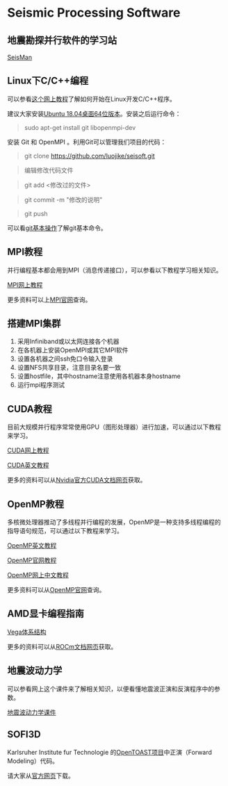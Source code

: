 # Seismic Processing Software

## 地震勘探并行软件的学习站

[SeisMan](https://blog.seisman.info/)

## Linux下C/C++编程

可以参看[这个网上教程](http://www.omegaxyz.com/2018/03/06/linux_ubuntu_c/)了解如何开始在Linux开发C/C++程序。

建议大家安装[Ubuntu 18.04桌面64位版本](https://www.ubuntu.com/download/desktop/thank-you?version=18.04.2&architecture=amd64)。安装之后运行命令：

> sudo apt-get install git libopenmpi-dev

安装 Git 和 OpenMPI 。利用Git可以管理我们项目的代码：

> git clone https://github.com/luojike/seisoft.git

> 编辑修改代码文件

> git add <修改过的文件>

> git commit -m "修改的说明"

> git push

可以看[git基本操作](http://www.runoob.com/git/git-basic-operations.html)了解git基本命令。


## MPI教程

并行编程基本都会用到MPI（消息传递接口），可以参看以下教程学习相关知识。

[MPI网上教程](http://mpitutorial.com/tutorials/mpi-introduction/zh_cn/)

更多资料可以上[MPI官网](https://www.mpi-forum.org/)查询。


## 搭建MPI集群

1. 采用Infiniband或以太网连接各个机器
2. 在各机器上安装OpenMPI或其它MPI软件
3. 设置各机器之间ssh免口令输入登录
4. 设置NFS共享目录，注意目录名要一致
5. 设置hostfile，其中hostname注意使用各机器本身hostname
6. 运行mpi程序测试


## CUDA教程

目前大规模并行程序常常使用GPU（图形处理器）进行加速，可以通过以下教程来学习。

[CUDA网上教程](https://www.jianshu.com/p/191d1e21f7ed)

[CUDA英文教程](http://supercomputingblog.com/cuda-tutorials/)

更多的资料可以从[Nvidia官方CUDA文档网页](https://docs.nvidia.com/cuda/)获取。


## OpenMP教程

多核微处理器推动了多线程并行编程的发展，OpenMP是一种支持多线程编程的指导语句规范，可以通过以下教程来学习。

[OpenMP英文教程](https://computing.llnl.gov/tutorials/openMP/)

[OpenMP官网教程](https://www.openmp.org/wp-content/uploads/omp-hands-on-SC08.pdf)

[OpenMP网上中文教程](https://www.ibm.com/developerworks/cn/aix/library/au-aix-openmp-framework/)

更多资料可以从[OpenMP官网](https://www.openmp.org/)查询。


## AMD显卡编程指南

[Vega体系结构](https://rocm-documentation.readthedocs.io/en/latest/GCN_ISA_Manuals/testdocbook.html#testdocbook)

更多的资料可以从[ROCm文档网页](https://rocm-documentation.readthedocs.io/en/latest/)获取。


## 地震波动力学

可以参看网上这个课件来了解相关知识，以便看懂地震波正演和反演程序中的参数。

[地震波动力学课件](https://wenku.baidu.com/view/9043cd0bde80d4d8d15a4f19.html?sxts=1553045519101)


## SOFI3D

Karlsruher Institute fur Technologie 的[OpenTOAST项目](http://www.opentoast.de/)中正演（Forward Modeling）代码。

请大家从[官方网页](https://git.scc.kit.edu/GPIAG-Software/SOFI3D/tree/Release)下载。


